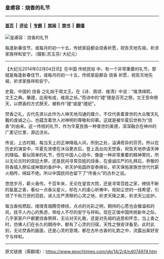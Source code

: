 ### 皇甫容：烧香的礼节

---

#### [首页](../../../..?n4074974) &nbsp;|&nbsp; [评论](../../../../../epoch-comment?n4074974) &nbsp;|&nbsp; [专题](../../../../../epoch-special?n4074974) &nbsp;|&nbsp; [禁闻](../../../../../epoch-news?n4074974) &nbsp;|&nbsp; [禁书](../../../../../books?n4074974) &nbsp;|&nbsp; [翻墙](https://github.com/gfw-breaker/nogfw/blob/master/README.md?n4074974)


<div><img alt="皇甫容：烧香的礼节" class="attachment-djy_600_400 size-djy_600_400 wp-post-image" src="https://i.epochtimes.com/assets/uploads/2014/02/1402040733201497.jpg"/>
<div class="caption">
 <p>
  每逢新春佳节，或每月的初一十五，传统家庭都会烧香祈愿，祝告天地先祖，祈求家族祥和安宁。（摄影:苏玉芬/ 大纪元）
 </p>
</div></div><hr/><div class="post_content" id="artbody" itemprop="articleBody">
 <!-- article content begin -->
 <p>
  【大纪元2014年02月04日讯】在中国
  <ok href="https://www.epochtimes.com/gb/tag/%E4%BC%A0%E7%BB%9F%E6%B0%91%E4%BF%97.html">
   传统民俗
  </ok>
  中，有一个非常重要的礼节，那就是每逢新春佳节，或每月的初一十五，传统家庭都会
  <ok href="https://www.epochtimes.com/gb/tag/%E7%83%A7%E9%A6%99.html">
   烧香
  </ok>
  祈愿，祝告天地先祖，祈求家族祥和安宁。
 </p>
 <p>
  史载，中国的
  <ok href="https://www.epochtimes.com/gb/tag/%E7%83%A7%E9%A6%99.html">
   烧香
  </ok>
  之礼始于周文王。在《诗．周颂．维清》中说：“维清缉熙，文王之典。肇禋，迄用有成，维周之祯。”而诗中的“禋”便是芬芳之祭。文王受命祭天，以燃香的方式祭天，被称作“禋”或是“禋祀”。
 </p>
 <p>
  焚香之礼，古代先贤以此作为人神天地沟通的媒介，不仅代表着普世的大众敬天礼戴的虔诚之心，也蕴含着世人对神明的尊敬和仰慕。这就是被华夏后世称为“烧香”的由来。这一传统的礼节，作为华夏民族一种普世的美德，深深融合在神州的广袤记忆里，源远流长。
 </p>
 <p>
  传说，上古时期，每当天上的正神降临人间，所到之处，溢满奇异的芬芳。所以在历史的演变中，华夏先贤便在沐浴更衣后，登上高台向天焚香，祝告天地恭请天神的降临。看似简单的礼节，但在中国人心目中，像是一种非常重要的精神寄托，所以无论古时的宫廷大祭，还是民间寻常百姓的烧香，在虔诚庄严的礼拜后，恭敬的将香插入祭坛或神案的香炉中，祈天护佑国祚安泰绵长，祈天保佑家族世世代代薪火相传，绵延不绝。所以中国民间也留下了“传香火”的古朴之说。
 </p>
 <p>
  悠悠岁月，薪火香传。千百年来，无论在皇宫大院，还是寻常百姓之家，缭绕不断的氤氲之香，看似一点香尖星火，却在人的虔心祈祷中，宛如尘世的一线希望，引领了千秋万世的百姓，进入庄严肃穆的心灵之地，祈求天降之美，祈求天公庇护。
 </p>
 <p>
  每当香柱燃起，缕缕青烟腾空缭绕，点点的光彩之明，期待的心愿也会像温和的风，抚平人内心的焦虑，带给人不尽的安宁与祥和。现在正值中国传统新年之际，几乎家家户户都要烧香祭拜，无论对天礼敬，还是对先祖的追思和怀念，当上香之时，仿佛人们在长久的期待中，都有了心灵的归宿，天性之惬安详备至。此时此刻，无论焚香的画面，还是心灵的意境，都在古朴古香的礼韵之中，流露出美好安宁与祥和。
 </p>
 <p>
  <!-- article content end -->
  <div id="below_article_ad">
  </div>
 </p>
</div>


---

原文链接（需翻墙）：https://www.epochtimes.com/gb/14/2/4/n4074974.htm